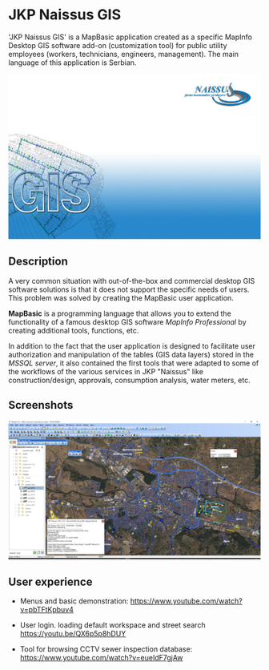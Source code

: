 # JKP Naissus GIS

'JKP Naissus GIS' is a MapBasic application created as a specific MapInfo Desktop GIS software add-on (customization tool) for public utility employees (workers, technicians, engineers, management). The main language of this application is Serbian.

![Logo](https://github.com/NMItools/naissus_gis/blob/master/extras/Logo/naissus-gis.jpg?raw=true)

Description
---
A very common situation with out-of-the-box and commercial desktop GIS software solutions is that it does not support the specific needs of users. This problem was solved by creating the MapBasic user application. 

**MapBasic** is a programming language that allows you to extend the functionality of a famous desktop GIS software _MapInfo Professional_ by creating additional tools, functions, etc.

In addition to the fact that the user application is designed to facilitate user authorization and manipulation of the tables (GIS data layers) stored in the _MSSQL server_, 
it also contained the first tools that were adapted to some of the workflows of the various services in JKP "Naissus" like construction/design, approvals, consumption analysis, water meters, etc.

## Screenshots

![Main workspace](https://github.com/NMItools/naissus_gis/blob/master/extras/Screenshot%202022-02-16%2013.15.48.png?raw=true)

## User experience

- Menus and basic demonstration:
https://www.youtube.com/watch?v=pbTFtKpbuv4

- User login. loading default workspace and street search
https://youtu.be/QX6p5p8hDUY

- Tool for browsing CCTV sewer inspection database:
https://www.youtube.com/watch?v=eueIdF7gjAw
